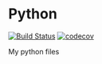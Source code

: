 # Python

[![Build Status](https://dev.azure.com/yayacout/Python/_apis/build/status/Tests?branchName=master)](https://dev.azure.com/yayacout/Python/_build/latest?definitionId=1&branchName=master)
[![codecov](https://codecov.io/gh/Yaya-Cout/Python/branch/master/graph/badge.svg?token=3IB8S5N8VX)](undefined)

My python files
